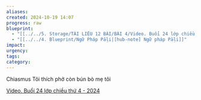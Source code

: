 ```yaml
---
aliases: 
created: 2024-10-19 14:07
progress: raw
blueprint:
  - "[[../../5. Storage/TÀI LIỆU 12 BÀI/BÀI 4/Video. Buổi 24 lớp chiều thứ 4 - 2024|Video. Buổi 24 lớp chiều thứ 4 - 2024]]"
  - "[[../../4. Blueprint/Ngữ Pháp Pāḷi|[hub-note] Ngữ pháp Pāḷi]]"
impact: 
urgency: 
tags: 
category: 
---
```

Chiasmus
Tôi thích phở còn bún bò mẹ tôi 


[Video. Buổi 24 lớp chiều thứ 4 - 2024](../../5.%20Storage/TÀI%20LIỆU%2012%20BÀI/BÀI%204/Video.%20Buổi%2024%20lớp%20chiều%20thứ%204%20-%202024.md)
